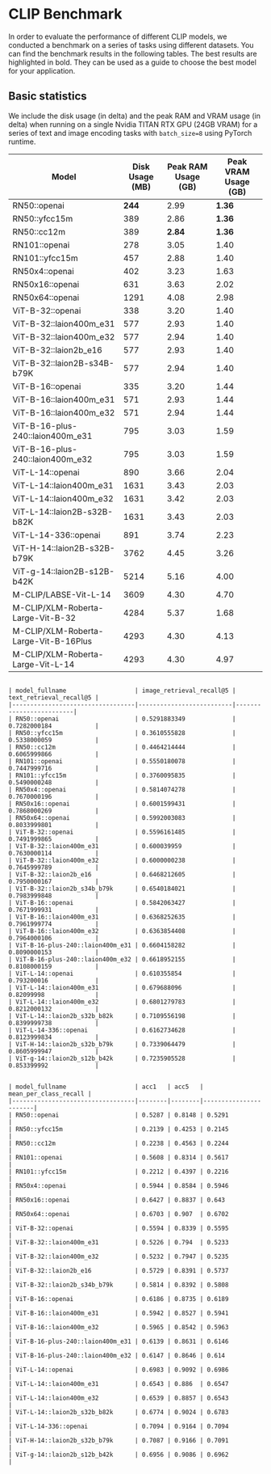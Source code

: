 # CLIP Benchmark

In order to evaluate the performance of different CLIP models, we conducted a benchmark on a series of tasks using different datasets. You can find the benchmark results in the following tables. The best results are highlighted in bold. They can be used as a guide to choose the best model for your application.


## Basic statistics

We include the disk usage (in delta) and the peak RAM and VRAM usage (in delta) when running on a single Nvidia TITAN RTX GPU (24GB VRAM) for a series of text and image encoding tasks with `batch_size=8` using PyTorch runtime.

| Model                                 | Disk Usage (MB) | Peak RAM Usage (GB) | Peak VRAM Usage (GB) |
|---------------------------------------|-----------------|---------------------|----------------------|
| RN50::openai                          | **244**         | 2.99                | **1.36**             |
| RN50::yfcc15m                         | 389             | 2.86                | **1.36**             |
| RN50::cc12m                           | 389             | **2.84**            | **1.36**             |
| RN101::openai                         | 278             | 3.05                | 1.40                 |
| RN101::yfcc15m                        | 457             | 2.88                | 1.40                 |
| RN50x4::openai                        | 402             | 3.23                | 1.63                 |
| RN50x16::openai                       | 631             | 3.63                | 2.02                 |
| RN50x64::openai                       | 1291            | 4.08                | 2.98                 |
| ViT-B-32::openai                      | 338             | 3.20                | 1.40                 |
| ViT-B-32::laion400m_e31               | 577             | 2.93                | 1.40                 |
| ViT-B-32::laion400m_e32               | 577             | 2.94                | 1.40                 |
| ViT-B-32::laion2b_e16                 | 577             | 2.93                | 1.40                 |
| ViT-B-32::laion2B-s34B-b79K           | 577             | 2.94                | 1.40                 |
| ViT-B-16::openai                      | 335             | 3.20                | 1.44                 |
| ViT-B-16::laion400m_e31               | 571             | 2.93                | 1.44                 |
| ViT-B-16::laion400m_e32               | 571             | 2.94                | 1.44                 |
| ViT-B-16-plus-240::laion400m_e31      | 795             | 3.03                | 1.59                 |
| ViT-B-16-plus-240::laion400m_e32      | 795             | 3.03                | 1.59                 |
| ViT-L-14::openai                      | 890             | 3.66                | 2.04                 |
| ViT-L-14::laion400m_e31               | 1631            | 3.43                | 2.03                 |
| ViT-L-14::laion400m_e32               | 1631            | 3.42                | 2.03                 |
| ViT-L-14::laion2B-s32B-b82K           | 1631            | 3.43                | 2.03                 |
| ViT-L-14-336::openai                  | 891             | 3.74                | 2.23                 |
| ViT-H-14::laion2B-s32B-b79K           | 3762            | 4.45                | 3.26                 |
| ViT-g-14::laion2B-s12B-b42K           | 5214            | 5.16                | 4.00                 |
| M-CLIP/LABSE-Vit-L-14                 | 3609            | 4.30                | 4.70                 |
| M-CLIP/XLM-Roberta-Large-Vit-B-32     | 4284            | 5.37                | 1.68                 |
| M-CLIP/XLM-Roberta-Large-Vit-B-16Plus | 4293            | 4.30                | 4.13                 |
| M-CLIP/XLM-Roberta-Large-Vit-L-14     | 4293            | 4.30                | 4.97                 |
 

````{dropdown} Zero-shot retrieval: MS COCO Captions

| model_fullname                   | image_retrieval_recall@5 | text_retrieval_recall@5 |
|----------------------------------|--------------------------|-------------------------|
| RN50::openai                     | 0.5291883349             | 0.7282000184            |
| RN50::yfcc15m                    | 0.3610555828             | 0.5338000059            |
| RN50::cc12m                      | 0.4464214444             | 0.6065999866            |
| RN101::openai                    | 0.5550180078             | 0.7447999716            |
| RN101::yfcc15m                   | 0.3760095835             | 0.5490000248            |
| RN50x4::openai                   | 0.5814074278             | 0.7670000196            |
| RN50x16::openai                  | 0.6001599431             | 0.7868000269            |
| RN50x64::openai                  | 0.5992003083             | 0.8033999801            |
| ViT-B-32::openai                 | 0.5596161485             | 0.7491999865            |
| ViT-B-32::laion400m_e31          | 0.600039959              | 0.7630000114            |
| ViT-B-32::laion400m_e32          | 0.6000000238             | 0.7645999789            |
| ViT-B-32::laion2b_e16            | 0.6468212605             | 0.7950000167            |
| ViT-B-32::laion2b_s34b_b79k      | 0.6540184021             | 0.7983999848            |
| ViT-B-16::openai                 | 0.5842063427             | 0.7671999931            |
| ViT-B-16::laion400m_e31          | 0.6368252635             | 0.7961999774            |
| ViT-B-16::laion400m_e32          | 0.6363854408             | 0.7964000106            |
| ViT-B-16-plus-240::laion400m_e31 | 0.6604158282             | 0.8090000153            |
| ViT-B-16-plus-240::laion400m_e32 | 0.6618952155             | 0.8108000159            |
| ViT-L-14::openai                 | 0.610355854              | 0.793200016             |
| ViT-L-14::laion400m_e31          | 0.679688096              | 0.82099998              |
| ViT-L-14::laion400m_e32          | 0.6801279783             | 0.8212000132            |
| ViT-L-14::laion2b_s32b_b82k      | 0.7109556198             | 0.8399999738            |
| ViT-L-14-336::openai             | 0.6162734628             | 0.8123999834            |
| ViT-H-14::laion2b_s32b_b79k      | 0.7339064479             | 0.8605999947            |
| ViT-g-14::laion2b_s12b_b42k      | 0.7235905528             | 0.853399992             |

````

````{dropdown} Zero-shot classification: ImageNetV2

| model_fullname                   | acc1   | acc5   | mean_per_class_recall |
|----------------------------------|--------|--------|-----------------------|
| RN50::openai                     | 0.5287 | 0.8148 | 0.5291                |
| RN50::yfcc15m                    | 0.2139 | 0.4253 | 0.2145                |
| RN50::cc12m                      | 0.2238 | 0.4563 | 0.2244                |
| RN101::openai                    | 0.5608 | 0.8314 | 0.5617                |
| RN101::yfcc15m                   | 0.2212 | 0.4397 | 0.2216                |
| RN50x4::openai                   | 0.5944 | 0.8584 | 0.5946                |
| RN50x16::openai                  | 0.6427 | 0.8837 | 0.643                 |
| RN50x64::openai                  | 0.6703 | 0.907  | 0.6702                |
| ViT-B-32::openai                 | 0.5594 | 0.8339 | 0.5595                |
| ViT-B-32::laion400m_e31          | 0.5226 | 0.794  | 0.5233                |
| ViT-B-32::laion400m_e32          | 0.5232 | 0.7947 | 0.5235                |
| ViT-B-32::laion2b_e16            | 0.5729 | 0.8391 | 0.5737                |
| ViT-B-32::laion2b_s34b_b79k      | 0.5814 | 0.8392 | 0.5808                |
| ViT-B-16::openai                 | 0.6186 | 0.8735 | 0.6189                |
| ViT-B-16::laion400m_e31          | 0.5942 | 0.8527 | 0.5941                |
| ViT-B-16::laion400m_e32          | 0.5965 | 0.8542 | 0.5963                |
| ViT-B-16-plus-240::laion400m_e31 | 0.6139 | 0.8631 | 0.6146                |
| ViT-B-16-plus-240::laion400m_e32 | 0.6147 | 0.8646 | 0.614                 |
| ViT-L-14::openai                 | 0.6983 | 0.9092 | 0.6986                |
| ViT-L-14::laion400m_e31          | 0.6543 | 0.886  | 0.6547                |
| ViT-L-14::laion400m_e32          | 0.6539 | 0.8857 | 0.6543                |
| ViT-L-14::laion2b_s32b_b82k      | 0.6774 | 0.9024 | 0.6783                |
| ViT-L-14-336::openai             | 0.7094 | 0.9164 | 0.7094                |
| ViT-H-14::laion2b_s32b_b79k      | 0.7087 | 0.9166 | 0.7091                |
| ViT-g-14::laion2b_s12b_b42k      | 0.6956 | 0.9086 | 0.6962                |

````